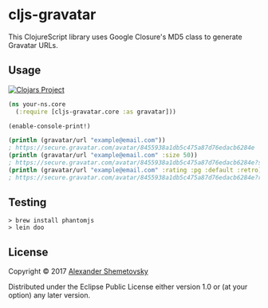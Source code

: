# cljs-gravatar

This ClojureScript library uses Google Closure's MD5 class to generate Gravatar URLs.

## Usage

[![Clojars Project](http://clojars.org/cljs-gravatar/latest-version.svg)](https://clojars.org/cljs-gravatar)


```clojure
(ns your-ns.core
  (:require [cljs-gravatar.core :as gravatar]))

(enable-console-print!)

(println (gravatar/url "example@email.com"))
; https://secure.gravatar.com/avatar/8455938a1db5c475a87d76edacb6284e
(println (gravatar/url "example@email.com" :size 50))
; https://secure.gravatar.com/avatar/8455938a1db5c475a87d76edacb6284e?s=50
(println (gravatar/url "example@email.com" :rating :pg :default :retro))
; https://secure.gravatar.com/avatar/8455938a1db5c475a87d76edacb6284e?r=pg&d=retro
```

## Testing

```
> brew install phantomjs
> lein doo
```

## License

Copyright © 2017 [Alexander Shemetovsky](https://github.com/alexkval)

Distributed under the Eclipse Public License either version 1.0 or (at
your option) any later version.
